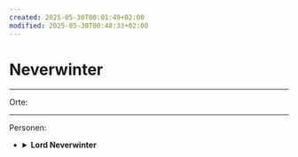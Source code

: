 ```yaml
---
created: 2025-05-30T00:01:49+02:00
modified: 2025-05-30T00:48:33+02:00
---
```


# Neverwinter

* * *

Orte:


* * *

Personen:
<ul>
  <li><details><summary><strong>Lord Neverwinter</strong></summary>wir haben in Session 5 einen versiegelten Brief für ihn von Anders erhalten.</details></li>
</ul>
